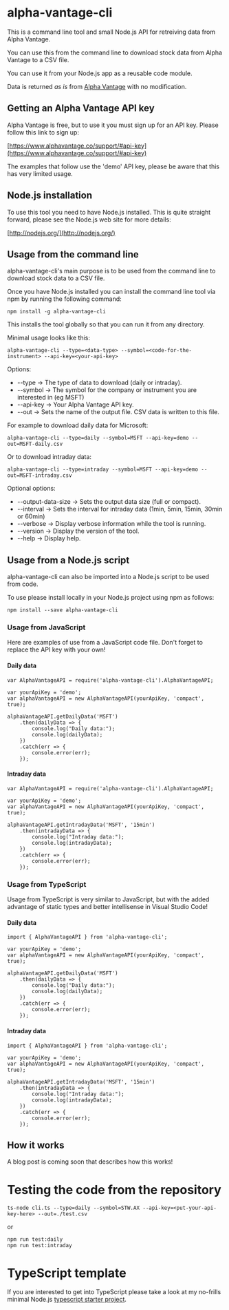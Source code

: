 # alpha-vantage-cli

This is a command line tool and small Node.js API for retreiving data from Alpha Vantage.

You can use this from the command line to download stock data from Alpha Vantage to a CSV file.

You can use it from your Node.js app as a reusable code module.

Data is returned *as is* from [Alpha Vantage](https://www.alphavantage.co/) with no modification.

## Getting an Alpha Vantage API key

Alpha Vantage is free, but to use it you must sign up for an API key. Please follow this link to sign up:

[https://www.alphavantage.co/support/#api-key](https://www.alphavantage.co/support/#api-key)

The examples that follow use the 'demo' API key, please be aware that this has very limited usage.

## Node.js installation

To use this tool you need to have Node.js installed. This is quite straight forward, please see the Node.js web site for more details:

[http://nodejs.org/](http://nodejs.org/)

## Usage from the command line

alpha-vantage-cli's main purpose is to be used from the command line to download stock data to a CSV file.

Once you have Node.js installed you can install the command line tool via npm by running the following command: 

    npm install -g alpha-vantage-cli

This installs the tool globally so that you can run it from any directory.

Minimal usage looks like this:

    alpha-vantage-cli --type=<data-type> --symbol=<code-for-the-instrument> --api-key=<your-api-key> 

Options:

- --type -> The type of data to download (daily or intraday).
- --symbol -> The symbol for the company or instrument you are interested in (eg MSFT)
- --api-key -> Your Alpha Vantage API key.
- --out -> Sets the name of the output file. CSV data is written to this file.

For example to download daily data for Microsoft:

    alpha-vantage-cli --type=daily --symbol=MSFT --api-key=demo --out=MSFT-daily.csv

Or to download intraday data: 

    alpha-vantage-cli --type=intraday --symbol=MSFT --api-key=demo --out=MSFT-intraday.csv

Optional options:

- --output-data-size -> Sets the output data size (full or compact).
- --interval -> Sets the interval for intraday data (1min, 5min, 15min, 30min or 60min)
- --verbose -> Display verbose information while the tool is running.
- --version -> Display the version of the tool.
- --help -> Display help.

## Usage from a Node.js script

alpha-vantage-cli can also be imported into a Node.js script to be used from code.

To use please install locally in your Node.js project using npm as follows:

    npm install --save alpha-vantage-cli

### Usage from JavaScript

Here are examples of use from a JavaScript code file. Don't forget to replace the API key with your own!

#### Daily data

    var AlphaVantageAPI = require('alpha-vantage-cli').AlphaVantageAPI;

    var yourApiKey = 'demo';
    var alphaVantageAPI = new AlphaVantageAPI(yourApiKey, 'compact', true);

    alphaVantageAPI.getDailyData('MSFT')
        .then(dailyData => {
            console.log("Daily data:");
            console.log(dailyData);
        })
        .catch(err => {
            console.error(err);
        });

#### Intraday data

    var AlphaVantageAPI = require('alpha-vantage-cli').AlphaVantageAPI;

    var yourApiKey = 'demo';
    var alphaVantageAPI = new AlphaVantageAPI(yourApiKey, 'compact', true);

    alphaVantageAPI.getIntradayData('MSFT', '15min')
        .then(intradayData => {
            console.log("Intraday data:");
            console.log(intradayData);
        })
        .catch(err => {
            console.error(err);
        });

### Usage from TypeScript

Usage from TypeScript is very similar to JavaScript, but with the added advantage of static types and better intellisense in Visual Studio Code!

#### Daily data

    import { AlphaVantageAPI } from 'alpha-vantage-cli';

    var yourApiKey = 'demo';
    var alphaVantageAPI = new AlphaVantageAPI(yourApiKey, 'compact', true);

    alphaVantageAPI.getDailyData('MSFT')
        .then(dailyData => {
            console.log("Daily data:");
            console.log(dailyData);
        })
        .catch(err => {
            console.error(err);
        });

#### Intraday data

    import { AlphaVantageAPI } from 'alpha-vantage-cli';

    var yourApiKey = 'demo';
    var alphaVantageAPI = new AlphaVantageAPI(yourApiKey, 'compact', true);

    alphaVantageAPI.getIntradayData('MSFT', '15min')
        .then(intradayData => {
            console.log("Intraday data:");
            console.log(intradayData);
        })
        .catch(err => {
            console.error(err);
        });

## How it works

A blog post is coming soon that describes how this works!

# Testing the code from the repository

    ts-node cli.ts --type=daily --symbol=STW.AX --api-key=<put-your-api-key-here> --out=./test.csv

or 

    npm run test:daily
    npm run test:intraday

# TypeScript template

If you are interested to get into TypeScript please take a look at my no-frills minimal Node.js [typescript starter project](https://github.com/ashleydavis/typescript-template).